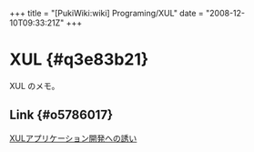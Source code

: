 +++
title = "[PukiWiki:wiki] Programing/XUL"
date = "2008-12-10T09:33:21Z"
+++

# XUL  {#q3e83b21}
XUL のメモ。


## Link  {#o5786017}
[XULアプリケーション開発への誘い](http://piro.sakura.ne.jp/appendix/archives/xul/01-01.html "XULアプリケーション開発への誘い")
